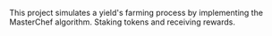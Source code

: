 This project simulates a yield's farming process by implementing the MasterChef algorithm. Staking tokens and receiving rewards.
